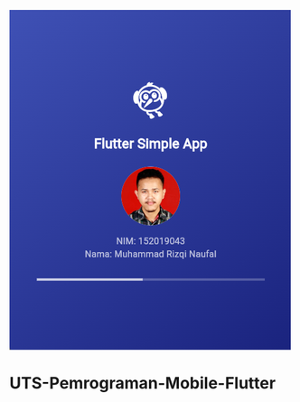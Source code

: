![alt text](https://github.com/MRNaufal21/UTS-Pemrograman-Mobile-Flutter/blob/main/assets/splashscreen.png?raw=true)
 # UTS-Pemrograman-Mobile-Flutter

